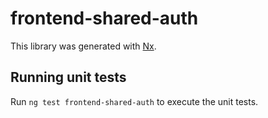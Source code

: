 # frontend-shared-auth

This library was generated with [Nx](https://nx.dev).

## Running unit tests

Run `ng test frontend-shared-auth` to execute the unit tests.
